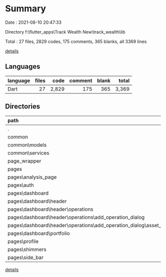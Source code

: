 # Summary

Date : 2021-08-10 20:47:33

Directory f:\flutter_apps\Track Wealth New\track_wealth\lib

Total : 27 files,  2829 codes, 175 comments, 365 blanks, all 3369 lines

[details](details.md)

## Languages
| language | files | code | comment | blank | total |
| :--- | ---: | ---: | ---: | ---: | ---: |
| Dart | 27 | 2,829 | 175 | 365 | 3,369 |

## Directories
| path | files | code | comment | blank | total |
| :--- | ---: | ---: | ---: | ---: | ---: |
| . | 27 | 2,829 | 175 | 365 | 3,369 |
| common | 10 | 750 | 138 | 140 | 1,028 |
| common\models | 6 | 338 | 1 | 42 | 381 |
| common\services | 2 | 254 | 131 | 74 | 459 |
| page_wrapper | 1 | 42 | 0 | 4 | 46 |
| pages | 15 | 1,935 | 24 | 211 | 2,170 |
| pages\analysis_page | 1 | 0 | 2 | 1 | 3 |
| pages\auth | 2 | 542 | 2 | 41 | 585 |
| pages\dashboard | 9 | 1,154 | 18 | 141 | 1,313 |
| pages\dashboard\header | 6 | 678 | 9 | 82 | 769 |
| pages\dashboard\header\operations | 3 | 463 | 6 | 45 | 514 |
| pages\dashboard\header\operations\add_operation_dialog | 2 | 349 | 6 | 36 | 391 |
| pages\dashboard\header\operations\add_operation_dialog\asset_search | 1 | 82 | 0 | 14 | 96 |
| pages\dashboard\portfolio | 2 | 330 | 9 | 41 | 380 |
| pages\profile | 1 | 52 | 0 | 9 | 61 |
| pages\shimmers | 1 | 59 | 0 | 6 | 65 |
| pages\side_bar | 1 | 128 | 2 | 13 | 143 |

[details](details.md)
